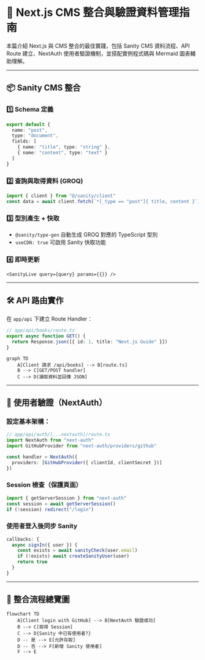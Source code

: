 # 🧩 Next.js CMS 整合與驗證資料管理指南

本篇介紹 Next.js 與 CMS 整合的最佳實踐，包括 Sanity CMS 資料流程、API Route 建立、NextAuth 使用者驗證機制，並搭配實例程式碼與 Mermaid 圖表輔助理解。

---

## 📦 Sanity CMS 整合

### 1️⃣ Schema 定義
```ts
export default {
  name: "post",
  type: "document",
  fields: [
    { name: "title", type: "string" },
    { name: "content", type: "text" }
  ]
}
```

### 2️⃣ 查詢與取得資料 (GROQ)
```ts
import { client } from "@/sanity/client"
const data = await client.fetch(`*[_type == "post"]{ title, content }`)
```

### 3️⃣ 型別產生 + 快取
- `@sanity/type-gen` 自動生成 GROQ 對應的 TypeScript 型別
- `useCDN: true` 可啟用 Sanity 快取功能

### 4️⃣ 即時更新
```tsx
<SanityLive query={query} params={{}} />
```

---

## 🛠 API 路由實作

在 `app/api` 下建立 Route Handler：

```ts
// app/api/books/route.ts
export async function GET() {
  return Response.json([{ id: 1, title: "Next.js Guide" }])
}
```

```mermaid
graph TD
    A[Client 請求 /api/books] --> B[route.ts]
    B --> C[GET/POST handler]
    C --> D[讀取資料並回傳 JSON]
```

---

## 🔐 使用者驗證（NextAuth）

### 設定基本架構：
```ts
// app/api/auth/[...nextauth]/route.ts
import NextAuth from "next-auth"
import GitHubProvider from "next-auth/providers/github"

const handler = NextAuth({
  providers: [GitHubProvider({ clientId, clientSecret })]
})
```

### Session 檢查（保護頁面）
```ts
import { getServerSession } from "next-auth"
const session = await getServerSession()
if (!session) redirect("/login")
```

### 使用者登入後同步 Sanity
```ts
callbacks: {
  async signIn({ user }) {
    const exists = await sanityCheck(user.email)
    if (!exists) await createSanityUser(user)
    return true
  }
}
```

---

## 🔄 整合流程總覽圖

```mermaid
flowchart TD
    A[Client login with GitHub] --> B[NextAuth 驗證成功]
    B --> C[取得 Session]
    C --> D{Sanity 中已有使用者?}
    D -- 是 --> E[允許存取]
    D -- 否 --> F[新增 Sanity 使用者]
    F --> E
```
